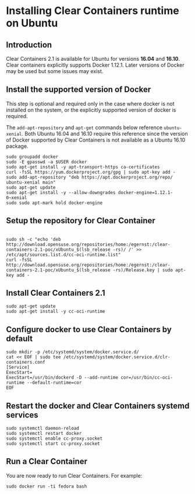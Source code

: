 # Installing  Clear Containers runtime on Ubuntu

## Introduction

Clear Containers 2.1 is available for Ubuntu for versions **16.04** and **16.10**.
Clear containers explicitly supports Docker 1.12.1. Later versions of Docker may be
used but some issues may exist.


## Install the supported version of Docker
This step is optional and required only in the case where docker is not installed
on the system, or the explicitly supported version of docker is required.

The `add-apt-repository` and `apt-get` commands below reference
`ubuntu-xenial`. Both Ubuntu 16.04 and 16.10 require this reference
since the version of Docker supported by Clear Containers is not
available as a Ubuntu 16.10 package.

```
sudo groupadd docker
sudo -E gpasswd -a $USER docker
sudo apt-get install -y apt-transport-https ca-certificates
curl -fsSL https://yum.dockerproject.org/gpg | sudo apt-key add -
sudo add-apt-repository "deb https://apt.dockerproject.org/repo/ ubuntu-xenial main"
sudo apt-get update
sudo apt-get install -y --allow-downgrades docker-engine=1.12.1-0~xenial
sudo sudo apt-mark hold docker-engine
```

## Setup the repository for Clear Container

```

sudo sh -c "echo 'deb http://download.opensuse.org/repositories/home:/egernst:/clear-containers-2.1-poc/xUbuntu_$(lsb_release -rs)/ /' >> /etc/apt/sources.list.d/cc-oci-runtime.list"
curl -fsSL http://download.opensuse.org/repositories/home:/egernst:/clear-containers-2.1-poc/xUbuntu_$(lsb_release -rs)/Release.key | sudo apt-key add -
```

## Install Clear Containers 2.1
```
sudo apt-get update
sudo apt-get install -y cc-oci-runtime
```


## Configure docker to use Clear Containers by default
```
sudo mkdir -p /etc/systemd/system/docker.service.d/
cat << EOF | sudo tee /etc/systemd/system/docker.service.d/clr-containers.conf
[Service]
ExecStart=
ExecStart=/usr/bin/dockerd -D --add-runtime cor=/usr/bin/cc-oci-runtime --default-runtime=cor
EOF
```

## Restart the docker and Clear Containers systemd services

```
sudo systemctl daemon-reload
sudo systemctl restart docker
sudo systemctl enable cc-proxy.socket
sudo systemctl start cc-proxy.socket
```

## Run a Clear Container
You are now ready to run Clear Containers. For example:

```
sudo docker run -ti fedora bash
```
